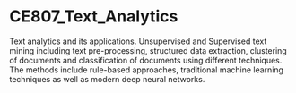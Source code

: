 # CE807_Text_Analytics
Text analytics and its applications. Unsupervised and Supervised text mining including text pre-processing, structured data extraction, clustering of documents and classification of documents using different techniques. The methods include rule-based approaches, traditional machine learning techniques as well as modern deep neural networks.
